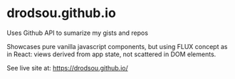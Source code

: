 # drodsou.github.io

Uses Github API to sumarize my gists and repos

Showcases pure vanilla javascript components, but using FLUX concept as in React: views derived from app state, not scattered in DOM elements.

See live site at: https://drodsou.github.io/

